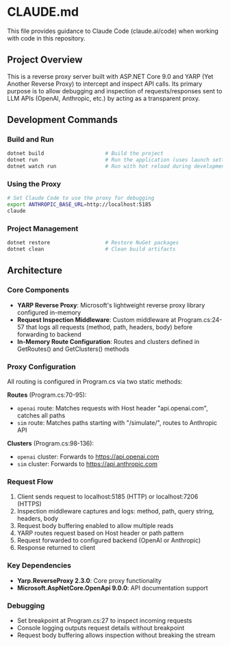 # CLAUDE.md

This file provides guidance to Claude Code (claude.ai/code) when working with code in this repository.

## Project Overview

This is a reverse proxy server built with ASP.NET Core 9.0 and YARP (Yet Another Reverse Proxy) to intercept and inspect API calls. Its primary purpose is to allow debugging and inspection of requests/responses sent to LLM APIs (OpenAI, Anthropic, etc.) by acting as a transparent proxy.

## Development Commands

### Build and Run
```bash
dotnet build                    # Build the project
dotnet run                      # Run the application (uses launch settings)
dotnet watch run                # Run with hot reload during development
```

### Using the Proxy
```bash
# Set Claude Code to use the proxy for debugging
export ANTHROPIC_BASE_URL=http://localhost:5185
claude
```

### Project Management
```bash
dotnet restore                  # Restore NuGet packages
dotnet clean                    # Clean build artifacts
```

## Architecture

### Core Components
- **YARP Reverse Proxy**: Microsoft's lightweight reverse proxy library configured in-memory
- **Request Inspection Middleware**: Custom middleware at Program.cs:24-57 that logs all requests (method, path, headers, body) before forwarding to backend
- **In-Memory Route Configuration**: Routes and clusters defined in GetRoutes() and GetClusters() methods

### Proxy Configuration

All routing is configured in Program.cs via two static methods:

**Routes** (Program.cs:70-95):
- `openai` route: Matches requests with Host header "api.openai.com", catches all paths
- `sim` route: Matches paths starting with "/simulate/", routes to Anthropic API

**Clusters** (Program.cs:98-136):
- `openai` cluster: Forwards to https://api.openai.com
- `sim` cluster: Forwards to https://api.anthropic.com

### Request Flow
1. Client sends request to localhost:5185 (HTTP) or localhost:7206 (HTTPS)
2. Inspection middleware captures and logs: method, path, query string, headers, body
3. Request body buffering enabled to allow multiple reads
4. YARP routes request based on Host header or path pattern
5. Request forwarded to configured backend (OpenAI or Anthropic)
6. Response returned to client

### Key Dependencies
- **Yarp.ReverseProxy 2.3.0**: Core proxy functionality
- **Microsoft.AspNetCore.OpenApi 9.0.0**: API documentation support

### Debugging
- Set breakpoint at Program.cs:27 to inspect incoming requests
- Console logging outputs request details without breakpoint
- Request body buffering allows inspection without breaking the stream
